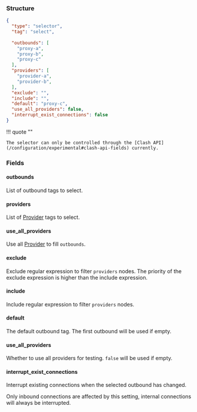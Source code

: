 ### Structure

```json
{
  "type": "selector",
  "tag": "select",
  
  "outbounds": [
    "proxy-a",
    "proxy-b",
    "proxy-c"
  ],
  "providers": [
    "provider-a",
    "provider-b",
  ],
  "exclude": "",
  "include": "",
  "default": "proxy-c",
  "use_all_providers": false,
  "interrupt_exist_connections": false
}
```

!!! quote ""

    The selector can only be controlled through the [Clash API](/configuration/experimental#clash-api-fields) currently.

### Fields

#### outbounds

List of outbound tags to select.

#### providers

List of [Provider](/configuration/provider) tags to select.

#### use_all_providers

Use all [Provider](/configuration/provider) to fill `outbounds`.

#### exclude

Exclude regular expression to filter `providers` nodes. The priority of the exclude expression is higher than the include expression.

#### include

Include regular expression to filter `providers` nodes.

#### default

The default outbound tag. The first outbound will be used if empty.

#### use_all_providers

Whether to use all providers for testing. `false` will be used if empty.

#### interrupt_exist_connections

Interrupt existing connections when the selected outbound has changed.

Only inbound connections are affected by this setting, internal connections will always be interrupted.
